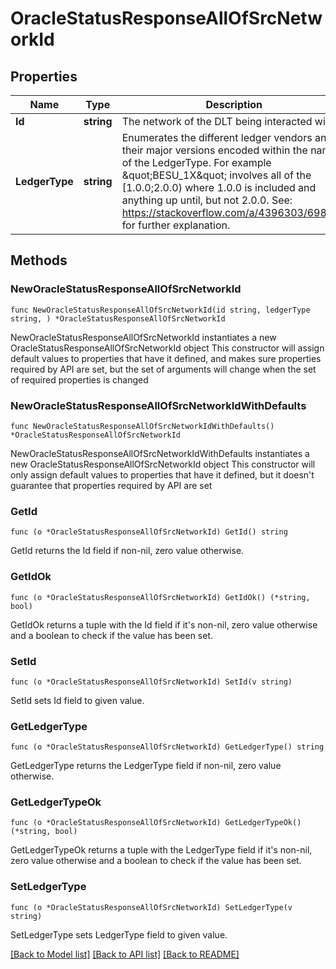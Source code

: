 # OracleStatusResponseAllOfSrcNetworkId

## Properties

Name | Type | Description | Notes
------------ | ------------- | ------------- | -------------
**Id** | **string** | The network of the DLT being interacted with. | 
**LedgerType** | **string** | Enumerates the different ledger vendors and their major versions encoded within the name of the LedgerType. For example \&quot;BESU_1X\&quot; involves all of the [1.0.0;2.0.0) where 1.0.0 is included and anything up until, but not 2.0.0. See: https://stackoverflow.com/a/4396303/698470 for further explanation. | 

## Methods

### NewOracleStatusResponseAllOfSrcNetworkId

`func NewOracleStatusResponseAllOfSrcNetworkId(id string, ledgerType string, ) *OracleStatusResponseAllOfSrcNetworkId`

NewOracleStatusResponseAllOfSrcNetworkId instantiates a new OracleStatusResponseAllOfSrcNetworkId object
This constructor will assign default values to properties that have it defined,
and makes sure properties required by API are set, but the set of arguments
will change when the set of required properties is changed

### NewOracleStatusResponseAllOfSrcNetworkIdWithDefaults

`func NewOracleStatusResponseAllOfSrcNetworkIdWithDefaults() *OracleStatusResponseAllOfSrcNetworkId`

NewOracleStatusResponseAllOfSrcNetworkIdWithDefaults instantiates a new OracleStatusResponseAllOfSrcNetworkId object
This constructor will only assign default values to properties that have it defined,
but it doesn't guarantee that properties required by API are set

### GetId

`func (o *OracleStatusResponseAllOfSrcNetworkId) GetId() string`

GetId returns the Id field if non-nil, zero value otherwise.

### GetIdOk

`func (o *OracleStatusResponseAllOfSrcNetworkId) GetIdOk() (*string, bool)`

GetIdOk returns a tuple with the Id field if it's non-nil, zero value otherwise
and a boolean to check if the value has been set.

### SetId

`func (o *OracleStatusResponseAllOfSrcNetworkId) SetId(v string)`

SetId sets Id field to given value.


### GetLedgerType

`func (o *OracleStatusResponseAllOfSrcNetworkId) GetLedgerType() string`

GetLedgerType returns the LedgerType field if non-nil, zero value otherwise.

### GetLedgerTypeOk

`func (o *OracleStatusResponseAllOfSrcNetworkId) GetLedgerTypeOk() (*string, bool)`

GetLedgerTypeOk returns a tuple with the LedgerType field if it's non-nil, zero value otherwise
and a boolean to check if the value has been set.

### SetLedgerType

`func (o *OracleStatusResponseAllOfSrcNetworkId) SetLedgerType(v string)`

SetLedgerType sets LedgerType field to given value.



[[Back to Model list]](../README.md#documentation-for-models) [[Back to API list]](../README.md#documentation-for-api-endpoints) [[Back to README]](../README.md)



